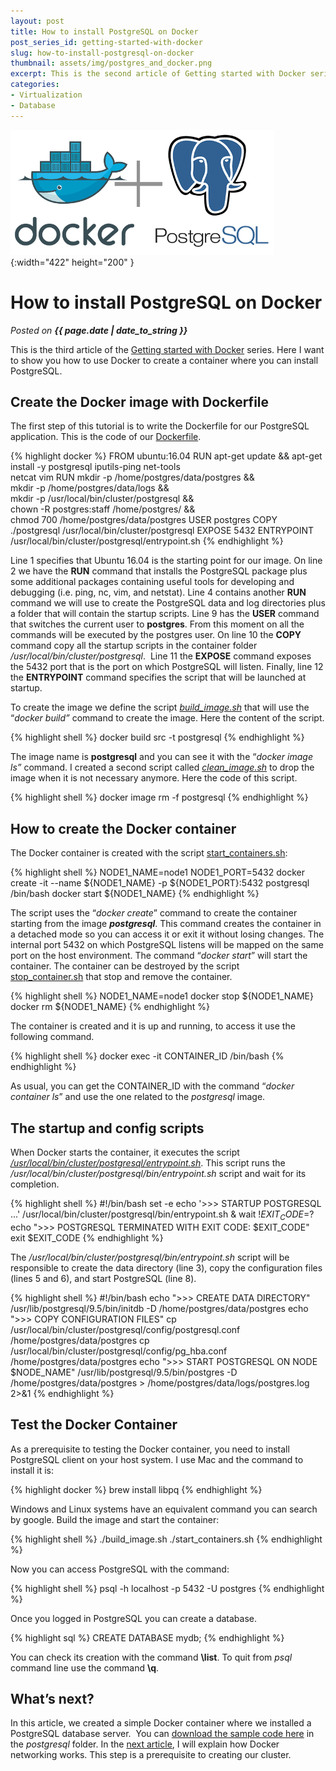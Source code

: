 ```yaml
---
layout: post
title: How to install PostgreSQL on Docker
post_series_id: getting-started-with-docker
slug: how-to-install-postgresql-on-docker
thumbnail: assets/img/postgres_and_docker.png
excerpt: This is the second article of Getting started with Docker series. You&#039;ll learn how to install PostgreSQL on a Docker container.
categories: 
- Virtualization
- Database
---
```


![How to install PostgreSQL on Docker](assets/img/postgres_and_docker.png){:width="422" height="200" }

# How to install PostgreSQL on Docker
_Posted on **{{ page.date | date_to_string }}**_

This is the third article of the [Getting started with Docker](getting-started-with-docker) series. Here I want to show you how to use Docker to create a container where you can install PostgreSQL.

## Create the Docker image with Dockerfile

The first step of this tutorial is to write the Dockerfile for our PostgreSQL application. This is the code of our [Dockerfile](https://github.com/sasadangelo/docker-tutorials/blob/master/postgresql/src/Dockerfile).

{% highlight docker %}
FROM ubuntu:16.04
RUN apt-get update && apt-get install -y postgresql iputils-ping net-tools \
    netcat vim
RUN mkdir -p /home/postgres/data/postgres && \
    mkdir -p /home/postgres/data/logs && \
    mkdir -p /usr/local/bin/cluster/postgresql && \
    chown -R postgres:staff /home/postgres/ && \
    chmod 700 /home/postgres/data/postgres
USER postgres
COPY ./postgresql /usr/local/bin/cluster/postgresql
EXPOSE 5432
ENTRYPOINT /usr/local/bin/cluster/postgresql/entrypoint.sh
{% endhighlight %}

Line 1 specifies that Ubuntu 16.04 is the starting point for our image. On line 2 we have the **RUN** command that installs the PostgreSQL package plus some additional packages containing useful tools for developing and debugging (i.e. ping, nc, vim, and netstat). Line 4 contains another **RUN** command we will use to create the PostgreSQL data and log directories plus a folder that will contain the startup scripts. Line 9 has the **USER** command that switches the current user to **postgres**. From this moment on all the commands will be executed by the postgres user. On line 10 the **COPY** command copy all the startup scripts in the container folder _/usr/local/bin/cluster/postgresql_.  Line 11 the **EXPOSE** command exposes the 5432 port that is the port on which PostgreSQL will listen. Finally, line 12 the **ENTRYPOINT** command specifies the script that will be launched at startup.

To create the image we define the script [_build\_image.sh_](https://github.com/sasadangelo/docker-tutorials/blob/master/postgresql/build_image.sh) that will use the “_docker build”_ command to create the image. Here the content of the script.

{% highlight shell %}
docker build src -t postgresql
{% endhighlight %}

The image name is **postgresql** and you can see it with the “_docker image ls”_ command. I created a second script called [_clean\_image.sh_](https://github.com/sasadangelo/docker-tutorials/blob/master/postgresql/clean_image.sh) to drop the image when it is not necessary anymore. Here the code of this script.

{% highlight shell %}
docker image rm -f postgresql
{% endhighlight %}

## How to create the Docker container

The Docker container is created with the script [start\_containers.sh](https://github.com/sasadangelo/docker-tutorials/blob/master/postgresql/start_containers.sh):

{% highlight shell %}
NODE1_NAME=node1
NODE1_PORT=5432
docker create -it --name ${NODE1_NAME} -p ${NODE1_PORT}:5432 postgresql /bin/bash
docker start ${NODE1_NAME}
{% endhighlight %}

The script uses the “_docker create_” command to create the container starting from the image **_postgresql_**. This command creates the container in a detached mode so you can access it or exit it without losing changes. The internal port 5432 on which PostgreSQL listens will be mapped on the same port on the host environment. The command “_docker start_” will start the container. The container can be destroyed by the script [stop\_container.sh](https://github.com/sasadangelo/docker-tutorials/blob/master/postgresql/stop_containers.sh) that stop and remove the container.

{% highlight shell %}
NODE1_NAME=node1
docker stop ${NODE1_NAME}
docker rm ${NODE1_NAME}
{% endhighlight %}

The container is created and it is up and running, to access it use the following command.

{% highlight shell %}
docker exec -it CONTAINER_ID /bin/bash
{% endhighlight %}

As usual, you can get the CONTAINER\_ID with the command “_docker container ls_” and use the one related to the _postgresql_ image.

## The startup and config scripts

When Docker starts the container, it executes the script [_/usr/local/bin/cluster/postgresql/entrypoint.sh_](https://github.com/sasadangelo/docker-tutorials/blob/master/postgresql/src/postgresql/entrypoint.sh). This script runs the _/usr/local/bin/cluster/postgresql/bin/entrypoint.sh_ script and wait for its completion.

{% highlight shell %}
#!/bin/bash
set -e
echo '>>> STARTUP POSTGRESQL ...'
/usr/local/bin/cluster/postgresql/bin/entrypoint.sh & wait ${!}
EXIT_CODE=$?
echo ">>> POSTGRESQL TERMINATED WITH EXIT CODE: $EXIT_CODE"
exit $EXIT_CODE
{% endhighlight %}

The _/usr/local/bin/cluster/postgresql/bin/entrypoint.sh_ script will be responsible to create the data directory (line 3), copy the configuration files (lines 5 and 6), and start PostgreSQL (line 8).

{% highlight shell %}
#!/bin/bash
echo ">>> CREATE DATA DIRECTORY"
/usr/lib/postgresql/9.5/bin/initdb -D /home/postgres/data/postgres
echo ">>> COPY CONFIGURATION FILES"
cp /usr/local/bin/cluster/postgresql/config/postgresql.conf /home/postgres/data/postgres
cp /usr/local/bin/cluster/postgresql/config/pg_hba.conf /home/postgres/data/postgres
echo ">>> START POSTGRESQL ON NODE $NODE_NAME"
/usr/lib/postgresql/9.5/bin/postgres -D /home/postgres/data/postgres > /home/postgres/data/logs/postgres.log 2>&1
{% endhighlight %}

## Test the Docker Container

As a prerequisite to testing the Docker container, you need to install PostgreSQL client on your host system. I use Mac and the command to install it is:

{% highlight docker %}
brew install libpq
{% endhighlight %}

Windows and Linux systems have an equivalent command you can search by google. Build the image and start the container:

{% highlight shell %}
./build_image.sh
./start_containers.sh
{% endhighlight %}

Now you can access PostgreSQL with the command:

{% highlight shell %}
psql -h localhost -p 5432 -U postgres
{% endhighlight %}

Once you logged in PostgreSQL you can create a database.

{% highlight sql %}
CREATE DATABASE mydb;
{% endhighlight %}

You can check its creation with the command **\\list**. To quit from _psql_ command line use the command **\\q**.

## What’s next?

In this article, we created a simple Docker container where we installed a PostgreSQL database server.  You can [download the sample code here](https://github.com/sasadangelo/docker-tutorials) in the _postgresql_ folder. In the [next article](how-docker-networking-works), I will explain how Docker networking works. This step is a prerequisite to creating our cluster.